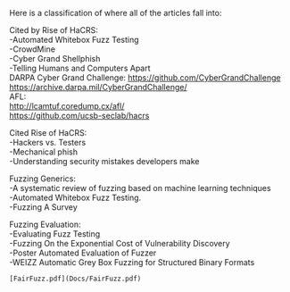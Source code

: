 Here is a classification of where all of the articles fall into:  


Cited by Rise of HaCRS:  
	-Automated Whitebox Fuzz Testing  
	-CrowdMine  
	-Cyber Grand Shellphish  
	-Telling Humans and Computers Apart  
	DARPA Cyber Grand Challenge: https://github.com/CyberGrandChallenge  
	https://archive.darpa.mil/CyberGrandChallenge/  
	AFL:  
	http://lcamtuf.coredump.cx/afl/  
	https://github.com/ucsb-seclab/hacrs  
  
Cited Rise of HaCRS:  
	-Hackers vs. Testers  
	-Mechanical phish  
	-Understanding security mistakes developers make  
  
Fuzzing Generics:  
	-A systematic review of fuzzing based on machine learning techniques  
	-Automated Whitebox Fuzz Testing.  
	-Fuzzing A Survey
  
Fuzzing Evaluation:  
	-Evaluating Fuzz Testing  
	-Fuzzing On the Exponential Cost of Vulnerability Discovery  
	-Poster Automated Evaluation of Fuzzer  
	-WEIZZ Automatic Grey Box Fuzzing for Structured Binary Formats  
	
	[FairFuzz.pdf](Docs/FairFuzz.pdf)
